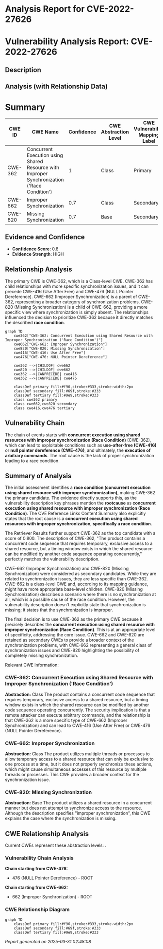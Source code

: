 # Analysis Report for CVE-2022-27626

# Vulnerability Analysis Report: CVE-2022-27626

## Description



## Analysis (with Relationship Data)

# Summary
| CWE ID  | CWE Name   | Confidence | CWE Abstraction Level | CWE Vulnerability Mapping Label | CWE-Vulnerability Mapping Notes |
|----------------|----------------------------------------------------------------------------------------------------------------|------------|-------------------------|-----------------------------------------------------------------|------------------------------------------------------------------------------------------------------------------------------------|
| CWE-362 | Concurrent Execution using Shared Resource with Improper Synchronization ('Race Condition') | 1 | Class | Primary | Allowed-with-Review |
| CWE-662 | Improper Synchronization | 0.7 | Class | Secondary | Discouraged |
| CWE-820 | Missing Synchronization | 0.7 | Base | Secondary | Allowed |

## Evidence and Confidence

*   **Confidence Score:** 0.8
*   **Evidence Strength:** HIGH

## Relationship Analysis
The primary CWE is CWE-362, which is a Class-level CWE. CWE-362 has child relationships with more specific synchronization issues, and it can precede CWE-416 (Use After Free) and CWE-476 (NULL Pointer Dereference). CWE-662 (Improper Synchronization) is a parent of CWE-362, representing a broader category of synchronization problems. CWE-820 (Missing Synchronization) is a child of CWE-662, providing a more specific view where synchronization is simply absent. The relationships influenced the decision to prioritize CWE-362 because it directly matches the described **race condition**.

```mermaid
graph TD
    cwe362["CWE-362: Concurrent Execution using Shared Resource with Improper Synchronization ('Race Condition')"]
    cwe662["CWE-662: Improper Synchronization"]
    cwe820["CWE-820: Missing Synchronization"]
    cwe416["CWE-416: Use After Free"]
    cwe476["CWE-476: NULL Pointer Dereference"]

    cwe362 -->|CHILDOF| cwe662
    cwe820 -->|CHILDOF| cwe662
    cwe362 -->|CANPRECEDE| cwe416
    cwe362 -->|CANPRECEDE| cwe476
    
    classDef primary fill:#f96,stroke:#333,stroke-width:2px
    classDef secondary fill:#69f,stroke:#333
    classDef tertiary fill:#9e9,stroke:#333
    class cwe362 primary
    class cwe662,cwe820 secondary
    class cwe416,cwe476 tertiary
```

## Vulnerability Chain
The chain of events starts with **concurrent execution using shared resources with improper synchronization (Race Condition)** (CWE-362), which can lead to exploitable conditions such as **use-after-free (CWE-416)** or **null pointer dereference (CWE-476)**, and ultimately, the **execution of arbitrary commands**. The root cause is the lack of proper synchronization leading to a race condition.

## Summary of Analysis
The initial assessment identifies a **race condition (concurrent execution using shared resource with improper synchronization)**, making CWE-362 the primary candidate. The evidence directly supports this, as the vulnerability description key phrases mention the **rootcause** as **concurrent execution using shared resource with improper synchronization (Race Condition)**. The CVE Reference Links Content Summary also explicitly states that the root cause is a **concurrent execution using shared resources with improper synchronization, specifically a race condition**.

The Retriever Results further support CWE-362 as the top candidate with a score of 0.800. The description of CWE-362, "The product contains a concurrent code sequence that requires temporary, exclusive access to a shared resource, but a timing window exists in which the shared resource can be modified by another code sequence operating concurrently," perfectly matches the vulnerability description.

CWE-662 (Improper Synchronization) and CWE-820 (Missing Synchronization) were considered as secondary candidates. While they are related to synchronization issues, they are less specific than CWE-362. CWE-662 is a class-level CWE and, according to its mapping guidance, might have more appropriate base-level children. CWE-820 (Missing Synchronization) describes a scenario where there is no synchronization at all, which is a possible cause of the race condition. However, the vulnerability description doesn't explicitly state that synchronization is missing; it states that the synchronization is improper.

The final decision is to use CWE-362 as the primary CWE because it precisely describes the **concurrent execution using shared resource with improper synchronization (Race Condition)**. This is at an appropriate level of specificity, addressing the core issue. CWE-662 and CWE-820 are retained as secondary CWEs to provide a broader context of the synchronization problems, with CWE-662 representing a general class of synchronization issues and CWE-820 highlighting the possibility of completely missing synchronization.

Relevant CWE Information:
### CWE-362: Concurrent Execution using Shared Resource with Improper Synchronization ('Race Condition')
**Abstraction:** Class
The product contains a concurrent code sequence that requires temporary, exclusive access to a shared resource, but a timing window exists in which the shared resource can be modified by another code sequence operating concurrently. The security implication is that a remote attacker can execute arbitrary commands, and the relationship is that CWE-362 is a more specific type of CWE-662 (Improper Synchronization) and can lead to CWE-416 (Use After Free) or CWE-476 (NULL Pointer Dereference).

### CWE-662: Improper Synchronization
**Abstraction:** Class
The product utilizes multiple threads or processes to allow temporary access to a shared resource that can only be exclusive to one process at a time, but it does not properly synchronize these actions, which might cause simultaneous accesses of this resource by multiple threads or processes. This CWE provides a broader context for the synchronization issue.

### CWE-820: Missing Synchronization
**Abstraction:** Base
The product utilizes a shared resource in a concurrent manner but does not attempt to synchronize access to the resource. Although the description specifies "improper synchronization", this CWE explains the case where the synchronization is missing.


## CWE Relationship Analysis

Current CWEs represent these abstraction levels: .


### Vulnerability Chain Analysis

**Chain starting from CWE-476:**
- 476 (NULL Pointer Dereference) - ROOT


**Chain starting from CWE-662:**
- 662 (Improper Synchronization) - ROOT



### CWE Relationship Diagram

```mermaid
graph TD
    classDef primary fill:#f96,stroke:#333,stroke-width:2px
    classDef secondary fill:#69f,stroke:#333
    classDef tertiary fill:#9e9,stroke:#333
```



*Report generated on 2025-03-31 02:48:08*

